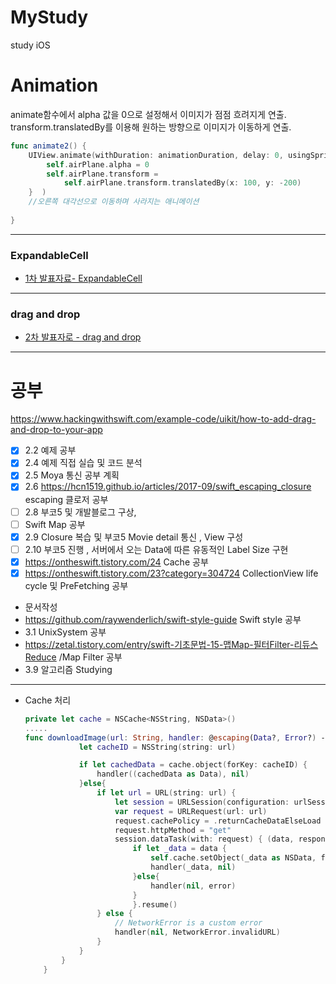 # MyStudy
study iOS

# Animation

 animate함수에서 alpha 값을 0으로 설정해서 이미지가 점점 흐려지게 연출.<br />
 transform.translatedBy를 이용해 원하는 방향으로 이미지가 이동하게 연출. 

```swift
func animate2() {
    UIView.animate(withDuration: animationDuration, delay: 0, usingSpringWithDamping: 1, initialSpringVelocity: 1, options: .curveLinear, animations: {
        self.airPlane.alpha = 0
        self.airPlane.transform =
            self.airPlane.transform.translatedBy(x: 100, y: -200)
    }  )
    //오른쪽 대각선으로 이동하며 사라지는 애니메이션
    
}
```

***
### ExpandableCell
* [1차 발표자료- ExpandableCell](https://github.com/iOS-SOPT-iNNovation/iJoom/blob/master/1차%20발표내용%20(ExpandableCell).md)



***


### drag and drop
* [2차 발표자로 - drag and drop](https://github.com/iOS-SOPT-iNNovation/iJoom/blob/master/2차%20스터디%20내용.md)





***


# 공부
https://www.hackingwithswift.com/example-code/uikit/how-to-add-drag-and-drop-to-your-app

- [x] 2.2 예제 공부
- [x] 2.4 예제 직접 실습 및 코드 분석
- [x] 2.5 Moya 통신 공부 계획
- [x] 2.6 https://hcn1519.github.io/articles/2017-09/swift_escaping_closure escaping 클로저 공부
- [ ] 2.8 부코5 및 개발블로그 구상, 
- [ ] Swift Map 공부
- [x] 2.9 Closure 복습 및 부코5 Movie detail 통신 , View 구성
- [ ] 2.10 부코5 진행 , 서버에서 오는 Data에 따른 유동적인 Label Size 구현
- [x] https://ontheswift.tistory.com/24 Cache 공부
- [x] https://ontheswift.tistory.com/23?category=304724 CollectionView life cycle 및 PreFetching 공부
- 문서작성
- https://github.com/raywenderlich/swift-style-guide Swift style 공부
- 3.1 UnixSystem 공부
- https://zetal.tistory.com/entry/swift-기초문법-15-맵Map-필터Filter-리듀스Reduce /Map Filter 공부
- 3.9 알고리즘 Studying

***

- Cache 처리

  ```swift
  private let cache = NSCache<NSString, NSData>()
  .....
  func downloadImage(url: String, handler: @escaping(Data?, Error?) -> Void){
              let cacheID = NSString(string: url)
  
              if let cachedData = cache.object(forKey: cacheID) {
                  handler((cachedData as Data), nil)
              }else{
                  if let url = URL(string: url) {
                      let session = URLSession(configuration: urlSessionConfig)
                      var request = URLRequest(url: url)
                      request.cachePolicy = .returnCacheDataElseLoad
                      request.httpMethod = "get"
                      session.dataTask(with: request) { (data, response, error) in
                          if let _data = data {
                              self.cache.setObject(_data as NSData, forKey: cacheID)
                              handler(_data, nil)
                          }else{
                              handler(nil, error)
                          }
                          }.resume()
                  } else {
                      // NetworkError is a custom error
                      handler(nil, NetworkError.invalidURL)
                  }
              }
          }
      }
  ```

  
